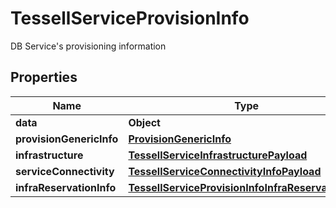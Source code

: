 

# TessellServiceProvisionInfo

DB Service's provisioning information

## Properties

Name | Type | Description | Notes
------------ | ------------- | ------------- | -------------
**data** | **Object** |  |  [optional]
**provisionGenericInfo** | [**ProvisionGenericInfo**](ProvisionGenericInfo.md) |  |  [optional]
**infrastructure** | [**TessellServiceInfrastructurePayload**](TessellServiceInfrastructurePayload.md) |  |  [optional]
**serviceConnectivity** | [**TessellServiceConnectivityInfoPayload**](TessellServiceConnectivityInfoPayload.md) |  |  [optional]
**infraReservationInfo** | [**TessellServiceProvisionInfoInfraReservationInfo**](TessellServiceProvisionInfoInfraReservationInfo.md) |  |  [optional]



